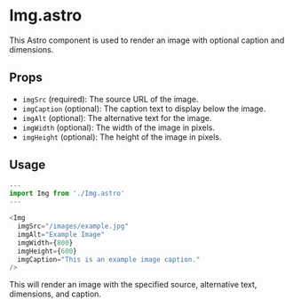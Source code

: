 # Img.astro

This Astro component is used to render an image with optional caption and
dimensions.

## Props

- `imgSrc` (required): The source URL of the image.
- `imgCaption` (optional): The caption text to display below the image.
- `imgAlt` (optional): The alternative text for the image.
- `imgWidth` (optional): The width of the image in pixels.
- `imgHeight` (optional): The height of the image in pixels.

## Usage

```js
---
import Img from './Img.astro'
---

<Img 
  imgSrc="/images/example.jpg"
  imgAlt="Example Image"
  imgWidth={800}
  imgHeight={600}
  imgCaption="This is an example image caption."
/>
```

This will render an image with the specified source, alternative text,
dimensions, and caption.
